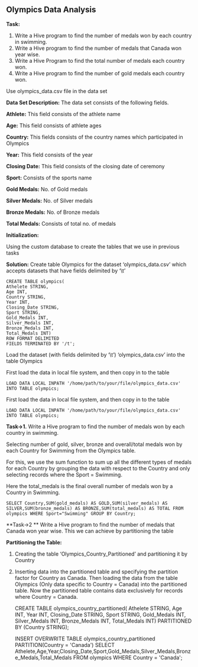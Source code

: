 **Olympics Data Analysis**
----------------------

**Task:**

1. Write a Hive program to find the number of medals won by each country in swimming.
2. Write a Hive program to find the number of medals that Canada won year wise.
3. Write a Hive Program to find the total number of medals each country won.
4. Write a Hive program to find the number of gold medals each country won.

Use olympics_data.csv file in the data set 

**Data Set Description:**
The data set consists of the following fields.

**Athlete:** This field consists of the athlete name 

**Age:** This field consists of athlete ages 

**Country:** This fields consists of the country names which participated in Olympics 

**Year:** This field consists of the year 

**Closing Date:** This field consists of the closing date of ceremony 

**Sport:** Consists of the sports name 

**Gold Medals:** No. of Gold medals 

**Silver Medals:** No. of Silver medals 

**Bronze Medals:** No. of Bronze medals 

**Total Medals:** Consists of total no. of medals


**Initialization:**

Using the custom database to create the tables that we use in previous tasks

**Solution:**
 Create table Olympics for the dataset ‘olympics_data.csv’ which accepts datasets that have fields delimited by ‘\t’ 

    CREATE TABLE olympics(
    Athelete STRING,
    Age INT,
    Country STRING,
    Year INT,
    Closing_Date STRING,
    Sport STRING,
    Gold_Medals INT,
    Silver_Medals INT,
    Bronze_Medals INT,
    Total_Medals INT)
    ROW FORMAT DELIMITED
    FIELDS TERMINATED BY '/t';

Load the dataset (with fields delimited by ‘\t’) ‘olympics_data.csv’ into the table Olympics

First load the data in local file system, and then copy in to the table	

    LOAD DATA LOCAL INPATH '/home/path/to/your/file/olympics_data.csv' INTO TABLE olympics;
    
  First load the data in local file system, and then copy in to the table	

    LOAD DATA LOCAL INPATH '/home/path/to/your/file/olympics_data.csv' INTO TABLE olympics;

**Task->1.** Write a Hive program to find the number of medals won by each country in swimming.

Selecting number of gold, silver, bronze and overall/total medals won by each Country for Swimming from the Olympics table.

For this, we use the sum function to sum up all the different types of medals for each Country by grouping the data with respect to the Country and only selecting records where the Sport = Swimming.

Here the total_medals is the final overall number of medals won by a Country in Swimming.

    SELECT Country,SUM(gold_medals) AS GOLD,SUM(silver_medals) AS SILVER,SUM(bronze_medals) AS BRONZE,SUM(total_medals) AS TOTAL FROM olympics WHERE Sport="Swimming" GROUP BY Country;
    
    
**Task->2 **  Write a Hive program to find the number of medals that Canada won year wise.
  This we can achieve by partitioning the  table

**Partitioning the Table:**
1) Creating the table ‘Olympics_Country_Partitioned’ and partitioning it by Country
2) Inserting data into the partitioned table and specifying the partition factor for Country as Canada. 
Then loading the data from the table Olympics (Only data specific to Country = Canada) into the partitioned table.
Now the partitioned table contains data exclusively for records where Country = Canada.

    CREATE TABLE olympics_country_partitioned(
    Athelete STRING,
    Age INT,
    Year INT,
    Closing_Date STRING,
    Sport STRING,
    Gold_Medals INT,
    Silver_Medals INT,
    Bronze_Medals INT,
    Total_Medals INT)
    PARTITIONED BY (Country STRING);

    INSERT OVERWRITE TABLE olympics_country_partitioned
    PARTITION(Country = 'Canada')
    SELECT Athelete,Age,Year,Closing_Date,Sport,Gold_Medals,Silver_Medals,Bronze_Medals,Total_Medals FROM olympics WHERE Country        = 'Canada';
